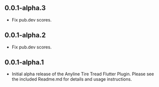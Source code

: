 
## 0.0.1-alpha.3

* Fix pub.dev scores.

## 0.0.1-alpha.2

* Fix pub.dev scores.


## 0.0.1-alpha.1

* Initial alpha release of the Anyline Tire Tread Flutter Plugin. Please see the included Readme.md for details and usage instructions.
